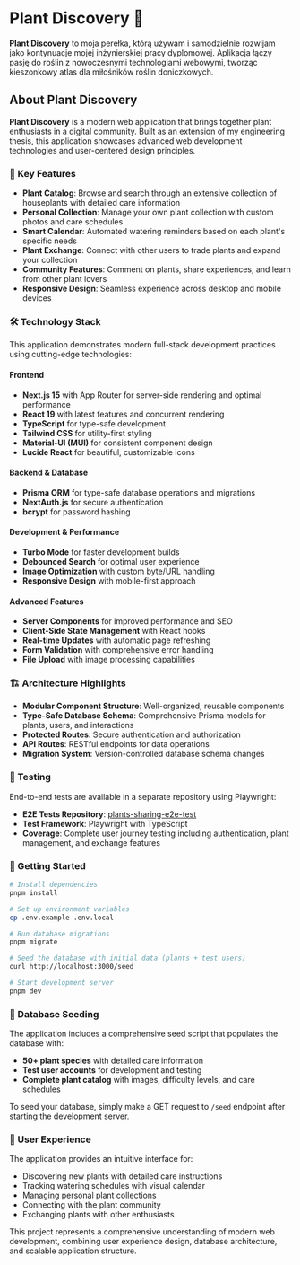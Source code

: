 # Plant Discovery 🌱

**Plant Discovery** to moja perełka, którą używam i samodzielnie rozwijam jako kontynuacje mojej inżynierskiej pracy dyplomowej. Aplikacja łączy pasję do roślin z nowoczesnymi technologiami webowymi, tworząc kieszonkowy atlas dla miłośników roślin doniczkowych.

## About Plant Discovery

**Plant Discovery** is a modern web application that brings together plant enthusiasts in a digital community. Built as an extension of my engineering thesis, this application showcases advanced web development technologies and user-centered design principles.

### 🌟 Key Features

- **Plant Catalog**: Browse and search through an extensive collection of houseplants with detailed care information
- **Personal Collection**: Manage your own plant collection with custom photos and care schedules
- **Smart Calendar**: Automated watering reminders based on each plant's specific needs
- **Plant Exchange**: Connect with other users to trade plants and expand your collection
- **Community Features**: Comment on plants, share experiences, and learn from other plant lovers
- **Responsive Design**: Seamless experience across desktop and mobile devices

### 🛠️ Technology Stack

This application demonstrates modern full-stack development practices using cutting-edge technologies:

#### Frontend
- **Next.js 15** with App Router for server-side rendering and optimal performance
- **React 19** with latest features and concurrent rendering
- **TypeScript** for type-safe development
- **Tailwind CSS** for utility-first styling
- **Material-UI (MUI)** for consistent component design
- **Lucide React** for beautiful, customizable icons

#### Backend & Database
- **Prisma ORM** for type-safe database operations and migrations
- **NextAuth.js** for secure authentication
- **bcrypt** for password hashing

#### Development & Performance
- **Turbo Mode** for faster development builds
- **Debounced Search** for optimal user experience
- **Image Optimization** with custom byte/URL handling
- **Responsive Design** with mobile-first approach

#### Advanced Features
- **Server Components** for improved performance and SEO
- **Client-Side State Management** with React hooks
- **Real-time Updates** with automatic page refreshing
- **Form Validation** with comprehensive error handling
- **File Upload** with image processing capabilities

### 🏗️ Architecture Highlights

- **Modular Component Structure**: Well-organized, reusable components
- **Type-Safe Database Schema**: Comprehensive Prisma models for plants, users, and interactions
- **Protected Routes**: Secure authentication and authorization
- **API Routes**: RESTful endpoints for data operations
- **Migration System**: Version-controlled database schema changes

### 🧪 Testing

End-to-end tests are available in a separate repository using Playwright:
- **E2E Tests Repository**: [plants-sharing-e2e-test](https://github.com/julianowicka/plants-sharing-e2e-test)
- **Test Framework**: Playwright with TypeScript
- **Coverage**: Complete user journey testing including authentication, plant management, and exchange features

### 🚀 Getting Started

```bash
# Install dependencies
pnpm install

# Set up environment variables
cp .env.example .env.local

# Run database migrations
pnpm migrate

# Seed the database with initial data (plants + test users)
curl http://localhost:3000/seed

# Start development server
pnpm dev
```

### 🌱 Database Seeding

The application includes a comprehensive seed script that populates the database with:
- **50+ plant species** with detailed care information
- **Test user accounts** for development and testing
- **Complete plant catalog** with images, difficulty levels, and care schedules

To seed your database, simply make a GET request to `/seed` endpoint after starting the development server.

### 📱 User Experience

The application provides an intuitive interface for:
- Discovering new plants with detailed care instructions
- Tracking watering schedules with visual calendar
- Managing personal plant collections
- Connecting with the plant community
- Exchanging plants with other enthusiasts

This project represents a comprehensive understanding of modern web development, combining user experience design, database architecture, and scalable application structure.
